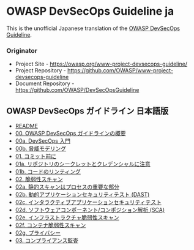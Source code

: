 # OWASP DevSecOps Guideline ja

This is the unofficial Japanese translation of the [OWASP DevSecOps Guideline](https://github.com/OWASP/DevSecOpsGuideline).

### Originator

- Project Site - <https://owasp.org/www-project-devsecops-guideline/>
- Project Repository - <https://github.com/OWASP/www-project-devsecops-guideline>
- Document Repository - <https://github.com/OWASP/DevSecOpsGuideline>

## OWASP DevSecOps ガイドライン 日本語版

* [README](document/README.md)
* [00. OWASP DevSecOps ガイドラインの概要](document/document/00-Intro.md)
* [00a. DevSecOps 入門](document/document/00a-Overview.md)
* [00b. 脅威モデリング](document/document/00b-Threat-modeling.md)
* [01. コミット前に](document/document/01-Pre-commit.md)
* [01a. リポジトリのシークレットとクレデンシャルに注意](document/document/01a-Secrets-Management.md)
* [01b. コードのリンティング](document/document/01b-Linting-Code.md)
* [02. 脆弱性スキャン](document/document/02-Vulnerability-Scanning.md)
* [02a. 静的スキャンはプロセスの重要な部分](document/document/02a-Static-Application-Security-Testing.md)
* [02b. 動的アプリケーションセキュリティテスト (DAST)](document/document/02b-Dynamic-Application-Security-Testing.md)
* [02c. インタラクティブアプリケーションセキュリティテスト](document/document/02c-Interactive-Application-Security-Testing.md)
* [02d. ソフトウェアコンポーネント/コンポジション解析 (SCA)](document/document/02d-Software-Composition-Analysis.md)
* [02e. インフラストラクチャ脆弱性スキャン](document/document/02e-Infrastructure-Vulnerability-Scanning.md)
* [02f. コンテナ脆弱性スキャン](document/document/02f-Container-Vulnerability-Scanning.md)
* [02g. プライバシー](document/document/02g-Privacy.md)
* [03. コンプライアンス監査](document/document/03-Compliance-Auditing.md)
